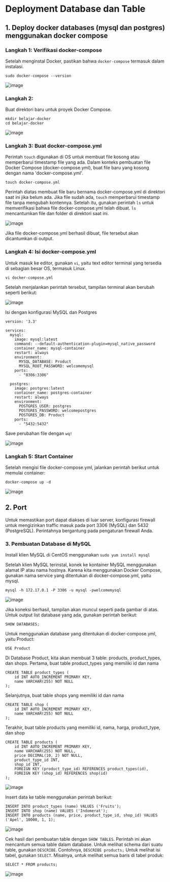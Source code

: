 # Deployment Database dan Table

## 1. Deploy docker databases (mysql dan postgres) menggunakan docker compose

### Langkah 1: Verifikasi docker-compose
Setelah menginstal Docker, pastikan bahwa `docker-compose` termasuk dalam instalasi.

`sudo docker-compose --version`

![image](https://github.com/ivynajohansen/belajar-docker/assets/83331802/4883ad72-893e-43ba-aea9-de18c62568a9)

### Langkah 2: 
Buat direktori baru untuk proyek Docker Compose.

```
mkdir belajar-docker
cd belajar-docker
```

![image](https://github.com/ivynajohansen/belajar-docker/assets/83331802/aa10d8cb-1098-4c31-a34e-22e29b9b0043)

### Langkah 3: Buat docker-compose.yml
Perintah `touch` digunakan di OS untuk membuat file kosong atau memperbarui timestamp file yang ada. Dalam konteks pembuatan file Docker Compose (docker-compose.yml), buat file baru yang kosong dengan nama 'docker-compose.yml'.

`touch docker-compose.yml`

Perintah diatas membuat file baru bernama docker-compose.yml di direktori saat ini jika belum ada. Jika file sudah ada, `touch` memperbarui timestamp file tanpa mengubah kontennya.
Setelah itu, gunakan perintah `ls` untuk memverifikasi bahwa file docker-compose.yml telah dibuat. `ls` mencantumkan file dan folder di direktori saat ini. 

![image](https://github.com/ivynajohansen/belajar-docker/assets/83331802/dda5f86d-b6d9-4e34-88c2-75d8ba94fae4)

Jika file docker-compose.yml berhasil dibuat, file tersebut akan dicantumkan di output.

### Langkah 4: Isi docker-compose.yml

Untuk masuk ke editor, gunakan `vi`, yaitu text editor terminal yang tersedia di sebagian besar OS, termasuk Linux.

`vi docker-compose.yml`

Setelah menjalankan perintah tersebut, tampilan terminal akan berubah seperti berikut:

![image](https://github.com/ivynajohansen/belajar-docker/assets/83331802/f0a9d3a0-9c48-4abe-8297-46213b05165d)

Isi dengan konfigurasi MySQL dan Postgres

```
version: '3.3'

services:
  mysql:
    image: mysql:latest
    command: --default-authentication-plugin=mysql_native_password
    container_name: mysql-container
    restart: always
    environment:
      MYSQL_DATABASE: Product
      MYSQL_ROOT_PASSWORD: welcomemysql
    ports:
      - "8306:3306"

  postgres:
    image: postgres:latest
    container_name: postgres-container
    restart: always
    environment:
      POSTGRES_USER: postgres
      POSTGRES_PASSWORD: welcomepostgres
      POSTGRES_DB: Product
    ports:
      - "5432:5432"
```

Save perubahan file dengan `wq!`

![image](https://github.com/ivynajohansen/belajar-docker/assets/83331802/89f64069-904d-43eb-90ca-cbab3269532e)

### Langkah 5: Start Container

Setelah mengisi file docker-compose.yml, jalankan perintah berikut untuk memulai container:

`docker-compose up -d`

![image](https://github.com/ivynajohansen/belajar-docker/assets/83331802/71939536-2d89-43e5-9fff-7870dac90d43)

## 2. Port

Untuk memastikan port dapat diakses di luar server, konfigurasi firewall untuk mengizinkan traffic masuk pada port 3306 (MySQL) dan 5432 (PostgreSQL). Perintahnya bergantung pada pengaturan firewall Anda.

### 3. Pembuatan Database di MySQL

Install klien MySQL di CentOS menggunakan `sudo yum install mysql`

Setelah klien MySQL terinstal, konek ke kontainer MySQL menggunakan alamat IP atau nama hostnya. Karena kita menggunakan Docker Compose, gunakan nama service yang ditentukan di docker-compose.yml, yaitu mysql.

`mysql -h 172.17.0.1 -P 3306 -u mysql -pwelcomemysql`

![image](https://github.com/ivynajohansen/belajar-docker/assets/83331802/d8d08c6a-0e98-433b-a55f-053a7f88bdd5)

Jika koneksi berhasil, tampilan akan muncul seperti pada gambar di atas. Untuk output list database yang ada, gunakan perintah berikut:

`SHOW DATABASES;`

Untuk menggunakan database yang ditentukan di docker-compose.yml, yaitu Product:

`USE Product`

Di Database Product, kita akan membuat 3 table: products, product_types, dan shops. Pertama, buat table product_types yang memiliki id dan nama

```
CREATE TABLE product_types (
    id INT AUTO_INCREMENT PRIMARY KEY,
    name VARCHAR(255) NOT NULL
);
```

Selanjutnya, buat table shops yang memiliki id dan nama

```
CREATE TABLE shop (
    id INT AUTO_INCREMENT PRIMARY KEY,
    name VARCHAR(255) NOT NULL
);
```

Terakhir, buat table products yang memiliki id, nama, harga, product_type, dan shop

```
CREATE TABLE products (
    id INT AUTO_INCREMENT PRIMARY KEY,
    name VARCHAR(255) NOT NULL,
    price DECIMAL(10, 2) NOT NULL,
    product_type_id INT,
    shop_id INT,
    FOREIGN KEY (product_type_id) REFERENCES product_types(id),
    FOREIGN KEY (shop_id) REFERENCES shop(id)
);
```

![image](https://github.com/ivynajohansen/belajar-docker/assets/83331802/3b15c788-5c89-4d52-be3f-de2451ab2d4f)

Insert data ke table menggunakan perintah berikut:

```
INSERT INTO product_types (name) VALUES ('Fruits');
INSERT INTO shop (name) VALUES ('Indomerat');
INSERT INTO products (name, price, product_type_id, shop_id) VALUES ('Apel', 10000, 1, 1);
```

![image](https://github.com/ivynajohansen/belajar-docker/assets/83331802/c71e7d10-9731-47e9-91e4-c750bc3d6ead)

Cek hasil dari pembuatan table dengan `SHOW TABLES`. Perintah ini akan mencantum semua table dalam database.
Untuk melihat schema dari suatu table, gunakan `DESCRIBE`. Contohnya, `DESCRIBE products;`
Untuk melihat isi tabel, gunakan `SELECT`. Misalnya, untuk melihat semua baris di tabel produk:

`SELECT * FROM products;`

![image](https://github.com/ivynajohansen/belajar-docker/assets/83331802/f14c0b72-9e36-4a6c-8934-79c531619c51)





